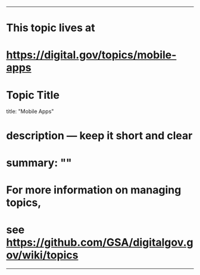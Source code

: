 
---
# This topic lives at
# https://digital.gov/topics/mobile-apps

# Topic Title
title: "Mobile Apps"

# description — keep it short and clear
# summary: ""


# For more information on managing topics,
# see https://github.com/GSA/digitalgov.gov/wiki/topics
---
